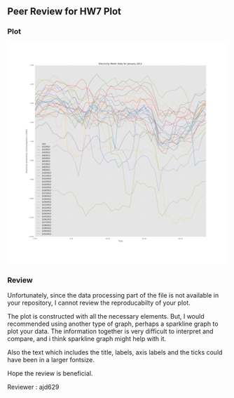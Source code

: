 ## Peer Review for HW7 Plot

### Plot

![xz1845 Plot](Electric_plot.png)

### Review

Unfortunately, since the data processing part of the file is not available in your repository, I cannot review the reproducabilty of your plot.

The plot is constructed with all the necessary elements. But, I would recommended using another type of graph, perhaps a sparkline graph to plot your data. The information together is very difficult to interpret and compare, and i think sparkline graph might help with it.

Also the text which includes the title, labels, axis labels and the ticks could have been in a larger fontsize.

Hope the review is beneficial.

Reviewer : ajd629
